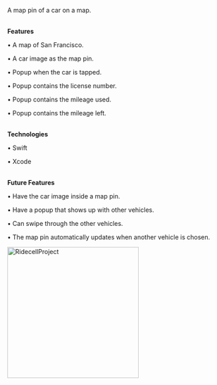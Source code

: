 A map pin of a car on a map.

<br>
<b>Features</b><br>

• A map of San Francisco.

• A car image as the map pin.

• Popup when the car is tapped.

• Popup contains the license number.

• Popup contains the mileage used.

• Popup contains the mileage left.

<br>
<b>Technologies</b><br>

• Swift

• Xcode

<br>
<b>Future Features</b><br>

• Have the car image inside a map pin.

• Have a popup that shows up with other vehicles.

• Can swipe through the other vehicles.

• The map pin automatically updates when another vehicle is chosen.


<img width="298" alt="RidecellProject" src="https://user-images.githubusercontent.com/18335159/62000157-36eab080-b085-11e9-9d09-89a42487d1ca.png">
